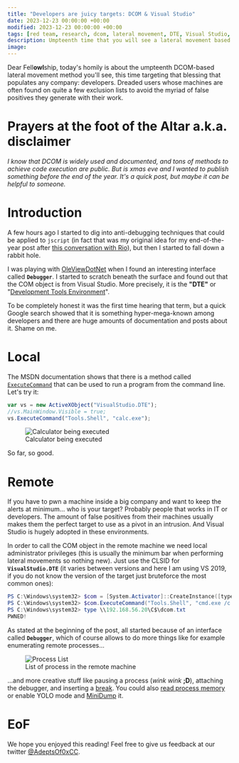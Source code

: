 ```yaml
---
title: "Developers are juicy targets: DCOM & Visual Studio"
date: 2023-12-23 00:00:00 +00:00
modified: 2023-12-23 00:00:00 +00:00
tags: [red team, research, dcom, lateral movement, DTE, Visual Studio, X-C3LL]
description: Umpteenth time that you will see a lateral movement based on DCOM. This time it's Visual Studio.
image: 
---
```


Dear Fell**owl**ship, today's homily is about the umpteenth DCOM-based lateral movement method you'll see, this time targeting that blessing that populates any company: developers. Dreaded users whose machines are often found on quite a few exclusion lists to avoid the myriad of false positives they generate with their work.

# Prayers at the foot of the Altar a.k.a. disclaimer

*I know that DCOM is widely used and documented, and tons of methods to achieve code execution are public. But is xmas eve and I wanted to publish something before the end of the year. It's a quick post, but maybe it can be helpful to someone.*

# Introduction

A few hours ago I started to dig into anti-debugging techniques that could be applied to `jscript` (in fact that was my original idea for my end-of-the-year post after [this conversation with Rio](https://twitter.com/TheXC3LL/status/1737447578168332421)), but then I started to fall down a rabbit hole.

I was playing with [OleViewDotNet](https://github.com/tyranid/oleviewdotnet) when I found an interesting interface called **`Debugger`**. I started to scratch beneath the surface and found out that the COM object is from Visual Studio. More precisely, it is the **"DTE"** or "[Development Tools Environment](https://learn.microsoft.com/es-es/dotnet/api/envdte.dte?view=visualstudiosdk-2022)".

To be completely honest it was the first time hearing that term, but a quick Google search showed that it is something hyper-mega-known among developers and there are huge amounts of documentation and posts about it. Shame on me.

# Local 

The MSDN documentation shows that there is a method called [`ExecuteCommand`](https://learn.microsoft.com/en-us/dotnet/api/envdte._dte.executecommand?view=visualstudiosdk-2019) that can be used to run a program from the command line. Let's try it:

```js
var vs = new ActiveXObject("VisualStudio.DTE");
//vs.MainWindow.Visible = true;
vs.ExecuteCommand("Tools.Shell", "calc.exe");
```

<figure>
<img src="/Visual-Studio-DCOM/calc-local.jpeg" alt="Calculator being executed"> 
<figcaption>
Calculator being executed
</figcaption>
</figure>

So far, so good.

# Remote

If you have to pwn a machine inside a big company and want to keep the alerts at minimum... who is your target? Probably people that works in IT or developers. The amount of false positives from their machines usually makes them the perfect target to use as a pivot in an intrusion. And Visual Studio is hugely adopted in these environments.

In order to call the COM object in the remote machine we need local administrator privileges (this is usually the minimum bar when performing lateral movements so nothing new). Just use the CLSID for **`VisualStudio.DTE`** (it varies between versions and here I am using VS 2019, if you do not know the version of the target just bruteforce the most common ones):

```powershell
PS C:\Windows\system32> $com = [System.Activator]::CreateInstance([type]::GetTypeFromCLSID("2E1517DA-87BF-4443-984A-D2BF18F5A908","192.168.56.20"))
PS C:\Windows\system32> $com.ExecuteCommand("Tools.Shell", "cmd.exe /c echo PWNED! > c:\dcom.txt")
PS C:\Windows\system32> type \\192.168.56.20\C$\dcom.txt
PWNED!
```

As stated at the beginning of the post, all started because of an interface called **`Debugger`**, which of course allows to do more things like for example enumerating remote processes...

<figure>
<img src="/Visual-Studio-DCOM/processes.jpeg" alt="Process List"> 
<figcaption>
List of process in the remote machine
</figcaption>
</figure>

...and more creative stuff like pausing a process (*wink wink* **;D**), attaching the debugger, and inserting a [break](https://learn.microsoft.com/en-us/dotnet/api/envdte80.debugger2.break?view=visualstudiosdk-2022#envdte80-debugger2-break(system-boolean)). You could also [read process memory](https://learn.microsoft.com/en-us/visualstudio/ide/reference/list-memory-command?view=vs-2022) or enable YOLO mode and [MiniDump](https://learn.microsoft.com/en-us/dotnet/api/envdte80.debugger2.writeminidump?view=visualstudiosdk-2022) it.

# EoF

We hope you enjoyed this reading! Feel free to give us feedback at our twitter [@AdeptsOf0xCC](https://twitter.com/AdeptsOf0xCC).
